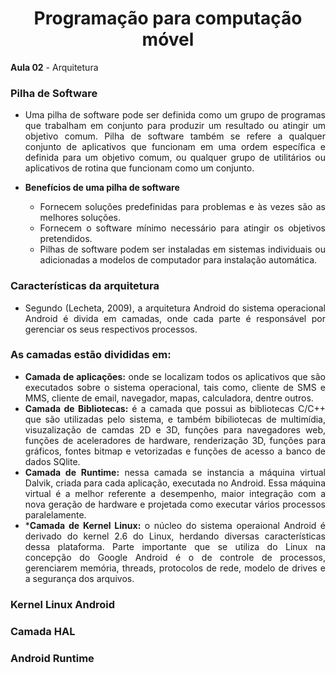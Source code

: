 # <center>Programação para computação móvel
<div align="justify">

**Aula 02** - Arquitetura 

### Pilha de Software

* Uma pilha de software pode ser definida como um grupo de programas que trabalham em conjunto para produzir um resultado ou atingir um objetivo comum. Pilha de software também se refere a qualquer conjunto de aplicativos que funcionam em uma ordem específica e definida para um objetivo comum, ou qualquer grupo de utilitários ou aplicativos de rotina que funcionam como um conjunto.

* **Benefícios de uma pilha de software**

    * Fornecem soluções predefinidas para problemas e às vezes são as melhores soluções.
    * Fornecem o software mínimo necessário para atingir os objetivos pretendidos.
    * Pilhas de software podem ser instaladas em sistemas individuais ou adicionadas a modelos de computador para instalação automática.

### Características da arquitetura

 * Segundo (Lecheta, 2009), a arquitetura Android do sistema operacional Android é divida em camadas, onde cada parte é responsável por gerenciar os seus respectivos processos.

### As camadas estão divididas em:

* **Camada de aplicações:** onde se localizam todos os aplicativos que são executados sobre o sistema operacional, tais como, cliente de SMS e MMS, cliente de email, navegador, mapas, calculadora, dentre outros.
* **Camada de Bibliotecas:** é a camada que possui as bibliotecas C/C++ que são utilizadas pelo sistema, e também bibiliotecas de multimídia, visuzalização de camdas 2D e 3D, funções para navegadores web, funções de aceleradores de hardware, renderização 3D, funções para gráficos, fontes bitmap e vetorizadas e funções de acesso a banco de dados SQlite.
* **Camada de Runtime:** nessa camada se instancia a máquina virtual Dalvik, criada para cada aplicação, executada no Android. Essa máquina virtual é a melhor referente a desempenho, maior integração com a nova geração de hardware e projetada como executar vários processos paralelamente.
* ***Camada de Kernel Linux:** o núcleo do sistema operaional Android é derivado do kernel 2.6 do Linux, herdando diversas características dessa plataforma. Parte importante que se utiliza do Linux na concepção do Google Android é o de controle de processos, gerenciarem memória, threads, protocolos de rede, modelo de drives e a segurança dos arquivos.

### Kernel Linux Android


### Camada HAL

### Android Runtime
